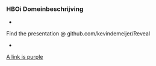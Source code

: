 ### HBOi Domeinbeschrijving

-

Find the presentation @ github.com/kevindemeijer/Reveal

-

[A link is purple](https://github.com/KevindeMeijer/Reveal "Github")